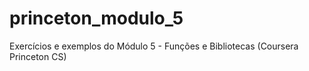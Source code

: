 # princeton_modulo_5
Exercícios e exemplos do Módulo 5 - Funções e Bibliotecas (Coursera Princeton CS)
